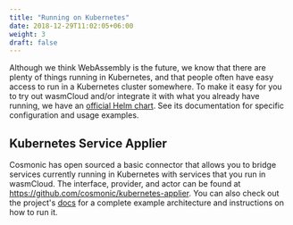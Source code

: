 ```yaml
---
title: "Running on Kubernetes"
date: 2018-12-29T11:02:05+06:00
weight: 3
draft: false
---
```


Although we think WebAssembly is the future, we know that there are plenty of things running in
Kubernetes, and that people often have easy access to run in a Kubernetes cluster somewhere. To make
it easy for you to try out wasmCloud and/or integrate it with what you already have running, we have
an [official Helm chart](https://github.com/wasmCloud/wasmcloud-otp/tree/main/wasmcloud_host/chart).
See its documentation for specific configuration and usage examples.

## Kubernetes Service Applier

Cosmonic has open sourced a basic connector that allows you to bridge services currently running in
Kubernetes with services that you run in wasmCloud. The interface, provider, and actor can be found
at https://github.com/cosmonic/kubernetes-applier. You can also check out the project's
[docs](https://github.com/cosmonic/kubernetes-applier/tree/main/service-applier#readme) for a
complete example architecture and instructions on how to run it.
